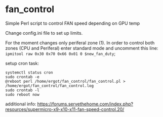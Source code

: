 # fan_control
Simple Perl script to control FAN speed depending on GPU temp

Change config.ini file to set up limits.

For the moment changes only periferal zone (1). In order to control both 
zones (CPU and Periferal) enter standard mode and uncomment this line:
`ipmitool raw 0x30 0x70 0x66 0x01 0 $new_fan_duty`;

setup cron task:
```
systemctl status cron
sudo crontab -e
@reboot perl /home/ergot/fan_control/fan_control.pl > /home/ergot/fan_control/fan_control.log
sudo crontab -l
sudo reboot now
```

additional info:
https://forums.servethehome.com/index.php?resources/supermicro-x9-x10-x11-fan-speed-control.20/
